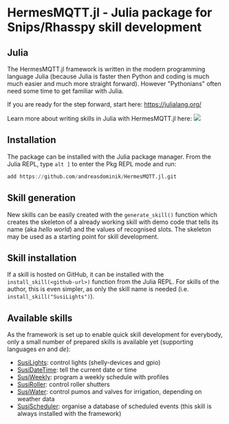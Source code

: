 # HermesMQTT.jl - Julia package for Snips/Rhasspy skill development

## Julia

The HermesMQTT.jl framework is written in the
modern programming language Julia (because Julia is faster
then Python and coding is much much easier and much more straight forward).
However "Pythonians" often need some time to get familiar with Julia.

If you are ready for the step forward, start here: https://julialang.org/

Learn more about writing skills in Julia with HermesMQTT.jl here: 
 [![](https://img.shields.io/badge/docs-latest-blue.svg)](https://andreasdominik.github.io/HermesMQTT.jl/dev)


## Installation

The package can be installed with the Julia package manager. From the Julia REPL, type `alt ]` to enter the Pkg REPL mode and run:

```julia
add https://github.com/andreasdominik/HermesMQTT.jl.git
```

## Skill generation

New skills can be easily created with the `generate_skill()` function
which creates the skeleton of a already working skill with demo code that 
tells its name (aka *hello world*) and the values of recognised slots.
The skeleton may be used as a starting point for skill development.

## Skill installation

If a skill is hosted on GitHub, it can be installed with 
the `install_skill(<github-url>)` function from the Julia REPL.
For skills of the author, this is even simpler, as only the 
skill name is needed (i.e. `install_skill("SusiLights")`).

## Available skills

As the framework is set up to enable quick skill development for
everybody, only a small number of prepared skills is available yet
(supporting languages *en* and *de*):

- [SusiLights](https://github.com/andreasdominik/SusiLights): control lights (shelly-devices and gpio)
- [SusiDateTime](https://github.com/andreasdominik/SusiDateTime): tell the current date or time
- [SusiWeekly](https://github.com/andreasdominik/SusiWeekly): program a weekly schedule with profiles  
- [SusiRoller](https://github.com/andreasdominik/SusiRoller): control roller shutters
- [SusiWater](https://github.com/andreasdominik/SusiWater): control pumos and valves for irrigation, depending on
  weather data
- [SusiScheduler](https://github.com/andreasdominik/SusiScheduler): organise a database of scheduled events (this
  skill is always installed with the framework)
